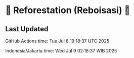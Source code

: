 
# 🌳 Reforestation (Reboisasi) 🌲

## Last Updated

GitHub Actions time: Tue Jul  8 19:18:37 UTC 2025

Indonesia/Jakarta time: Wed Jul  9 02:18:37 WIB 2025
